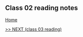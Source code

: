 ## Class 02 reading notes

[Home](https://wondwosentsige.github.io/code-201-reading-notes.md)


























[>> NEXT (class 03 reading)](https://wondwosentsige.github.io/code-201-reading-notes/class-03)


